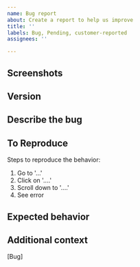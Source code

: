 ```yaml
---
name: Bug report
about: Create a report to help us improve
title: ''
labels: Bug, Pending, customer-reported
assignees: ''

---
```


<!-- ATTENTION: Bot Framework internals, please remove the `customer-reported` label before submitting this issue. -->

<!-- [GitHub issues](https://github.com/microsoft/botframework-webchat/issues) should be used for bugs and feature requests. See the Support section to get support related to Bot Framework and Web Chat. -->

## Screenshots

<!-- If applicable, add screenshots to help explain your problem. -->
<!-- Be sure to remove or obscure personally identifiable information from your code and screenshots -->

## Version

<!-- What version of Web Chat are you using? Are you using the CDN? NPM package? Or embedding Web Chat to your site via `<iframe>`? -->
<!-- The fastest way to find your Web Chat version is by checking the meta tag on your deployed site. -->

## Describe the bug

<!-- Give a clear and concise description of what the bug is. -->
<!-- Please be sure to add screenshots of the console errors in your browser, if there are any -->

## To Reproduce

Steps to reproduce the behavior:

1. Go to '...'
2. Click on '....'
3. Scroll down to '....'
4. See error

## Expected behavior

<!-- Give a clear and concise description of what you expect to happen when following the reproduction steps above. -->

## Additional context

<!-- Add any other context about the problem here.-->

[Bug]

